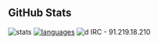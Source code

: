 ## GitHub Stats
![stats](https://github-readme-stats.vercel.app/api?username=Kolya142&count_private=true&show_icons=true&theme=white)
[![languages](https://github-readme-stats.vercel.app/api/top-langs/?username=Kolya142&layout=compact&theme=dark&langs_count=6)](https://github.com/Kolya142/github-readme-stats)
![d](https://kolya142.github.io/codesvg.svg)
IRC - 91.219.18.210
